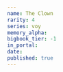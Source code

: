 ```yaml
---
name: The Clown
rarity: 4
series: voy
memory_alpha:
bigbook_tier: -1
in_portal:
date:
published: true
---
```



